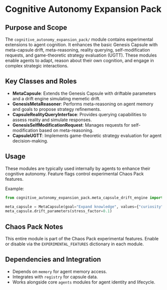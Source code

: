 # Cognitive Autonomy Expansion Pack

## Purpose and Scope

The `cognitive_autonomy_expansion_pack/` module contains experimental extensions to agent cognition. It enhances the basic Genesis Capsule with meta-capsule drift, meta-reasoning, reality querying, self-modification requests, and game-theoretic strategy evaluation (UGTT). These modules enable agents to adapt, reason about their own cognition, and engage in complex strategic interactions.

## Key Classes and Roles

- **MetaCapsule**: Extends the Genesis Capsule with driftable parameters and a drift engine simulating memetic drift.
- **GenesisMetaReasoner**: Performs meta-reasoning on agent memory and goals to propose strategy refinements.
- **CapsuleRealityQueryInterface**: Provides querying capabilities to assess reality and simulate responses.
- **GenesisSelfModificationRequest**: Manages requests for self-modification based on meta-reasoning.
- **CapsuleUGTT**: Implements game-theoretic strategy evaluation for agent decision-making.

## Usage

These modules are typically used internally by agents to enhance their cognitive autonomy. Feature flags control experimental Chaos Pack features.

Example:

```python
from cognitive_autonomy_expansion_pack.meta_capsule_drift_engine import MetaCapsule

meta_capsule = MetaCapsule(goal="Expand knowledge", values={"curiosity": 0.8}, tags=["exploration"])
meta_capsule.drift_parameters(stress_factor=0.1)
```

## Chaos Pack Notes

This entire module is part of the Chaos Pack experimental features. Enable or disable via the `EXPERIMENTAL_FEATURES` dictionary in each module.

## Dependencies and Integration

- Depends on `memory` for agent memory access.
- Integrates with `registry` for capsule data.
- Works alongside core `agents` modules for agent identity and lifecycle.
